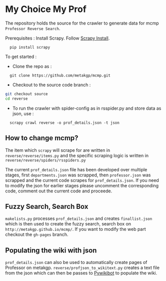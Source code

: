 My Choice My Prof
=================

The repository holds the source for the crawler to generate data for mcmp ``` Professor Reverse Search ```.

Prerequisites :
Install Scrapy. Follow [Scrapy Install](http://doc.scrapy.org/en/latest/intro/install.html).
```
  pip install scrapy
```

To get started :

* Clone the repo as :

```
  git clone https://github.com/metakgp/mcmp.git
```

* Checkout to the source code branch :

```sh
git checkout source
cd reverse
```

* To run the crawler with spider-config as in rsspider.py and store data as json, use :
```
  scrapy crawl reverse -o prof_details.json -t json
```

How to change mcmp?
-------------------

The item which `scrapy` will scrape for are written in
`reverse/reverse/items.py` and the specific scraping logic is written in
`reverse/reverse/spiders/rsspiders.py`

The current `prof_details.json` file has been developed over multiple stages,
first `departments.json` was scrapped, then `professor.json` was scrapped and
the current code scrapes for `prof_details.json`. If you need to modify the
json for earlier stages please uncomment the corresponding code, comment out
the current code and proceede.

Fuzzy Search, Search Box
------------------------

`makelists.py` processes `prof_details.json` and creates `finallist.json` which
is then used to create the fuzzy search, search box on `http://metakgp.github.io/mcmp/`.
If you want to modify the web part checkout the `gh-pages` branch.


Populating the wiki with json
-----------------------------

`prof_details.json` can also be used to automatically create pages of
Professor on metakgp. `reverse/profjson_to_wikitext.py` creates a text file
from the json which can then be passes to
[Pywikibot](https://www.mediawiki.org/wiki/Manual:Pywikibot) to populate the
wiki.
